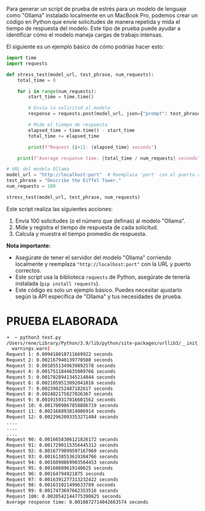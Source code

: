 Para generar un script de prueba de estrés para un modelo de lenguaje como "Ollama" instalado localmente en un MacBook Pro, podemos crear un código en Python que envíe solicitudes de manera repetida y mida el tiempo de respuesta del modelo. Este tipo de prueba puede ayudar a identificar cómo el modelo maneja cargas de trabajo intensas.

El siguiente es un ejemplo básico de cómo podrías hacer esto:

```python
import time
import requests

def stress_test(model_url, test_phrase, num_requests):
    total_time = 0

    for i in range(num_requests):
        start_time = time.time()

        # Envía la solicitud al modelo
        response = requests.post(model_url, json={"prompt": test_phrase})

        # Mide el tiempo de respuesta
        elapsed_time = time.time() - start_time
        total_time += elapsed_time

        print(f"Request {i+1}: {elapsed_time} seconds")

    print(f"Average response time: {total_time / num_requests} seconds")

# URL del modelo Ollama
model_url = "http://localhost:port"  # Reemplaza 'port' con el puerto correcto
test_phrase = "Describe the Eiffel Tower."
num_requests = 100

stress_test(model_url, test_phrase, num_requests)
```

Este script realiza las siguientes acciones:
1. Envía 100 solicitudes (o el número que definas) al modelo "Ollama".
2. Mide y registra el tiempo de respuesta de cada solicitud.
3. Calcula y muestra el tiempo promedio de respuesta.

**Nota importante:** 
- Asegúrate de tener el servidor del modelo "Ollama" corriendo localmente y reemplaza `"http://localhost:port"` con la URL y puerto correctos.
- Este script usa la biblioteca `requests` de Python, asegúrate de tenerla instalada (`pip install requests`).
- Este código es solo un ejemplo básico. Puedes necesitar ajustarlo según la API específica de "Ollama" y tus necesidades de prueba.


# PRUEBA ELABORADA 

```bash
➜  ~ python3 test.py
/Users/rene/Library/Python/3.9/lib/python/site-packages/urllib3/__init__.py:34: NotOpenSSLWarning: urllib3 v2 only supports OpenSSL 1.1.1+, currently the 'ssl' module is compiled with 'LibreSSL 2.8.3'. See: https://github.com/urllib3/urllib3/issues/3020
  warnings.warn(
Request 1: 0.009418010711669922 seconds
Request 2: 0.002167940139770508 seconds
Request 3: 0.0018551349639892578 seconds
Request 4: 0.0017511844635009766 seconds
Request 5: 0.0017828941345214844 seconds
Request 6: 0.0021059513092041016 seconds
Request 7: 0.002398252487182617 seconds
Request 8: 0.002482175827026367 seconds
Request 9: 0.0019159317016601562 seconds
Request 10: 0.0017809867858886719 seconds
Request 11: 0.002168893814086914 seconds
Request 12: 0.0022962093353271484 seconds
....
....
....
Request 90: 0.0016658306121826172 seconds
Request 91: 0.0017290115356445312 seconds
Request 92: 0.0016779899597167969 seconds
Request 93: 0.0016138553619384766 seconds
Request 94: 0.0016090869903564453 seconds
Request 95: 0.00168609619140625 seconds
Request 96: 0.00164794921875 seconds
Request 97: 0.0016391277313232422 seconds
Request 98: 0.001631021499633789 seconds
Request 99: 0.0017473697662353516 seconds
Request 100: 0.0020542144775390625 seconds
Average response time: 0.0018872714042663574 seconds
```

